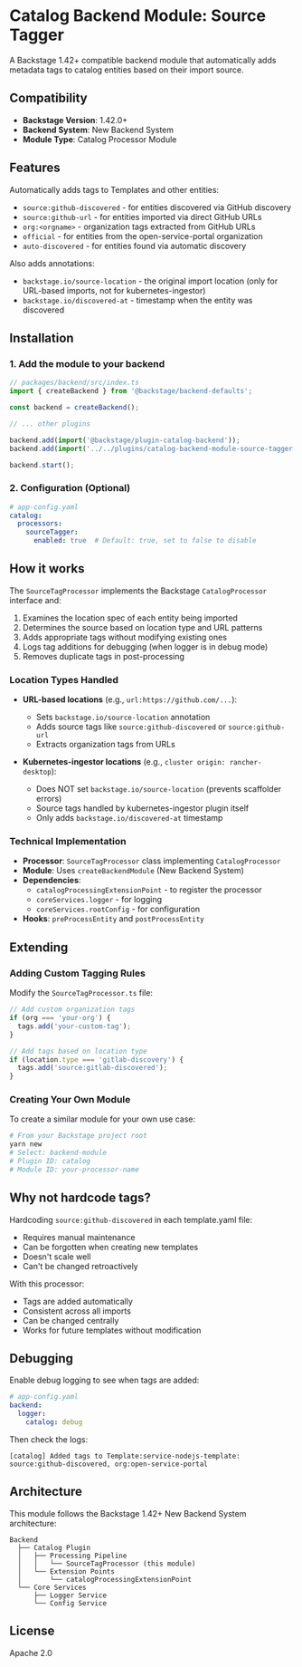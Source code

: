 # Catalog Backend Module: Source Tagger

A Backstage 1.42+ compatible backend module that automatically adds metadata tags to catalog entities based on their import source.

## Compatibility

- **Backstage Version**: 1.42.0+
- **Backend System**: New Backend System
- **Module Type**: Catalog Processor Module

## Features

Automatically adds tags to Templates and other entities:
- `source:github-discovered` - for entities discovered via GitHub discovery
- `source:github-url` - for entities imported via direct GitHub URLs
- `org:<orgname>` - organization tags extracted from GitHub URLs
- `official` - for entities from the open-service-portal organization
- `auto-discovered` - for entities found via automatic discovery

Also adds annotations:
- `backstage.io/source-location` - the original import location (only for URL-based imports, not for kubernetes-ingestor)
- `backstage.io/discovered-at` - timestamp when the entity was discovered

## Installation

### 1. Add the module to your backend

```typescript
// packages/backend/src/index.ts
import { createBackend } from '@backstage/backend-defaults';

const backend = createBackend();

// ... other plugins

backend.add(import('@backstage/plugin-catalog-backend'));
backend.add(import('../../plugins/catalog-backend-module-source-tagger')); // Add this line

backend.start();
```

### 2. Configuration (Optional)

```yaml
# app-config.yaml
catalog:
  processors:
    sourceTagger:
      enabled: true  # Default: true, set to false to disable
```

## How it works

The `SourceTagProcessor` implements the Backstage `CatalogProcessor` interface and:
1. Examines the location spec of each entity being imported
2. Determines the source based on location type and URL patterns
3. Adds appropriate tags without modifying existing ones
4. Logs tag additions for debugging (when logger is in debug mode)
5. Removes duplicate tags in post-processing

### Location Types Handled

- **URL-based locations** (e.g., `url:https://github.com/...`):
  - Sets `backstage.io/source-location` annotation
  - Adds source tags like `source:github-discovered` or `source:github-url`
  - Extracts organization tags from URLs

- **Kubernetes-ingestor locations** (e.g., `cluster origin: rancher-desktop`):
  - Does NOT set `backstage.io/source-location` (prevents scaffolder errors)
  - Source tags handled by kubernetes-ingestor plugin itself
  - Only adds `backstage.io/discovered-at` timestamp

### Technical Implementation

- **Processor**: `SourceTagProcessor` class implementing `CatalogProcessor`
- **Module**: Uses `createBackendModule` (New Backend System)
- **Dependencies**: 
  - `catalogProcessingExtensionPoint` - to register the processor
  - `coreServices.logger` - for logging
  - `coreServices.rootConfig` - for configuration
- **Hooks**: `preProcessEntity` and `postProcessEntity`

## Extending

### Adding Custom Tagging Rules

Modify the `SourceTagProcessor.ts` file:

```typescript
// Add custom organization tags
if (org === 'your-org') {
  tags.add('your-custom-tag');
}

// Add tags based on location type
if (location.type === 'gitlab-discovery') {
  tags.add('source:gitlab-discovered');
}
```

### Creating Your Own Module

To create a similar module for your own use case:

```bash
# From your Backstage project root
yarn new
# Select: backend-module
# Plugin ID: catalog
# Module ID: your-processor-name
```

## Why not hardcode tags?

Hardcoding `source:github-discovered` in each template.yaml file:
- Requires manual maintenance
- Can be forgotten when creating new templates
- Doesn't scale well
- Can't be changed retroactively

With this processor:
- Tags are added automatically
- Consistent across all imports
- Can be changed centrally
- Works for future templates without modification

## Debugging

Enable debug logging to see when tags are added:

```yaml
# app-config.yaml
backend:
  logger:
    catalog: debug
```

Then check the logs:
```
[catalog] Added tags to Template:service-nodejs-template: source:github-discovered, org:open-service-portal
```

## Architecture

This module follows the Backstage 1.42+ New Backend System architecture:

```
Backend
  ├── Catalog Plugin
  │   ├── Processing Pipeline
  │   │   └── SourceTagProcessor (this module)
  │   └── Extension Points
  │       └── catalogProcessingExtensionPoint
  └── Core Services
      ├── Logger Service
      └── Config Service
```

## License

Apache 2.0
